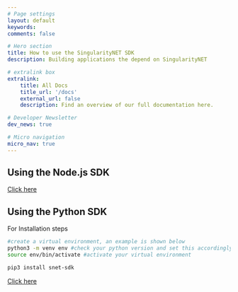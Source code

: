 ```yaml
---
# Page settings
layout: default
keywords:
comments: false

# Hero section
title: How to use the SingularityNET SDK
description: Building applications the depend on SingularityNET

# extralink box
extralink:
    title: All Docs
    title_url: '/docs'
    external_url: false
    description: Find an overview of our full documentation here.

# Developer Newsletter
dev_news: true

# Micro navigation
micro_nav: true
---
```


## Using the Node.js SDK
[Click here](https://github.com/singnet/snet-code-examples/tree/master/nodejs/client)

## Using the Python SDK

For Installation steps 
```sh
#create a virtual environment, an example is shown below
python3 -m venv env #check your python version and set this accordingly , 
source env/bin/activate #activate your virtual environment

pip3 install snet-sdk
````

[Click here](https://github.com/singnet/snet-cli/blob/master/packages/sdk/testcases/functional_tests/test_sdk_client.py)

